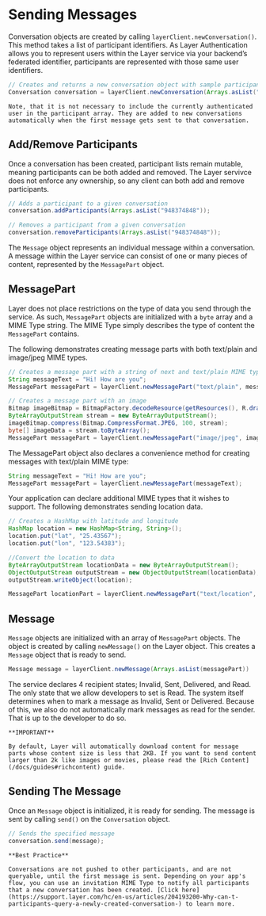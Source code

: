 # Sending Messages
Conversation objects are created by calling `layerClient.newConversation()`. This method takes a list of participant identifiers.  As Layer Authentication allows you to represent users within the Layer service via your backend’s federated identifier, participants are represented with those same user identifiers.

```java
// Creates and returns a new conversation object with sample participant identifiers
Conversation conversation = layerClient.newConversation(Arrays.asList("USER-IDENTIFIER"));
```

```emphasis
Note, that it is not necessary to include the currently authenticated user in the participant array. They are added to new conversations automatically when the first message gets sent to that conversation.
```

## Add/Remove Participants

Once a conversation has been created, participant lists remain mutable, meaning participants can be both added and removed. The Layer servivce does not enforce any ownership, so any client can both add and remove participants.

```java
// Adds a participant to a given conversation
conversation.addParticipants(Arrays.asList("948374848"));

// Removes a participant from a given conversation
conversation.removeParticipants(Arrays.asList("948374848"));
```

The `Message` object represents an individual message within a conversation. A message within the Layer service can consist of one or many pieces of content, represented by the `MessagePart` object.

## MessagePart

Layer does not place restrictions on the type of data you send through the service. As such, `MessagePart` objects are initialized with a `byte` array and a MIME Type string. The MIME Type simply describes the type of content the `MessagePart` contains.

The following demonstrates creating message parts with both text/plain and image/jpeg MIME types.

```java
// Creates a message part with a string of next and text/plain MIME type.
String messageText = "Hi! How are you";
MessagePart messagePart = layerClient.newMessagePart("text/plain", messageText.getBytes());

// Creates a message part with an image
Bitmap imageBitmap = BitmapFactory.decodeResource(getResources(), R.drawable.back_icon);
ByteArrayOutputStream stream = new ByteArrayOutputStream();
imageBitmap.compress(Bitmap.CompressFormat.JPEG, 100, stream);
byte[] imageData = stream.toByteArray();
MessagePart messagePart = layerClient.newMessagePart("image/jpeg", imageData);
```

The MessagePart object also declares a convenience method for creating messages with text/plain MIME type:

```java
String messageText = "Hi! How are you";
MessagePart messagePart = layerClient.newMessagePart(messageText);
```

Your application can declare additional MIME types that it wishes to support. The following demonstrates sending location data.

```java
// Creates a HashMap with latitude and longitude
HashMap location = new HashMap<String, String>();
location.put("lat", "25.43567");
location.put("lon", "123.54383");

//Convert the location to data
ByteArrayOutputStream locationData = new ByteArrayOutputStream();
ObjectOutputStream outputStream = new ObjectOutputStream(locationData);
outputStream.writeObject(location);

MessagePart locationPart = layerClient.newMessagePart("text/location", locationData.toByteArray());
```

## Message

`Message` objects are initialized with an array of `MessagePart` objects. The object is created by calling `newMessage()` on the Layer object. This creates a `Message` object that is ready to send.

```java
Message message = layerClient.newMessage(Arrays.asList(messagePart))
```

The service declares 4 recipient states; Invalid, Sent, Delivered, and Read. The only state that we allow developers to set is Read. The system itself determines when to mark a message as Invalid, Sent or Delivered. Because of this, we also do not automatically mark messages as read for the sender. That is up to the developer to do so.

```emphasis
**IMPORTANT**

By default, Layer will automatically download content for message parts whose content size is less that 2KB. If you want to send content larger than 2k like images or movies, please read the [Rich Content](/docs/guides#richcontent) guide.
```

## Sending The Message

Once an `Message` object is initialized, it is ready for sending. The message is sent by calling `send()` on the `Conversation` object.

```java
// Sends the specified message
conversation.send(message);
```

```emphasis
**Best Practice**

Conversations are not pushed to other participants, and are not queryable, until the first message is sent. Depending on your app's flow, you can use an invitation MIME Type to notify all participants that a new conversation has been created. [Click here](https://support.layer.com/hc/en-us/articles/204193200-Why-can-t-participants-query-a-newly-created-conversation-) to learn more.
```